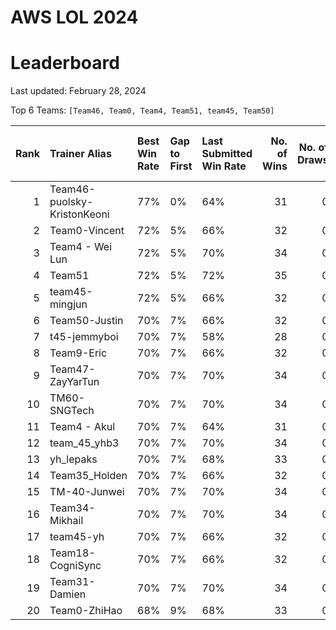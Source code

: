 # AWS LOL 2024

# Leaderboard

Last updated: February 28, 2024

Top 6 Teams: `[Team46, Team0, Team4, Team51, team45, Team50]`

|   Rank | Trainer Alias               | Best Win Rate   | Gap to First   | Last Submitted Win Rate   |   No. of Wins |   No. of Draws |   No. of Total Runs |
|-------:|:----------------------------|:----------------|:---------------|:--------------------------|--------------:|---------------:|--------------------:|
|      1 | Team46-puolsky-KristonKeoni | 77%             | 0%             | 64%                       |            31 |              0 |                  48 |
|      2 | Team0-Vincent               | 72%             | 5%             | 66%                       |            32 |              0 |                  48 |
|      3 | Team4 - Wei Lun             | 72%             | 5%             | 70%                       |            34 |              0 |                  48 |
|      4 | Team51                      | 72%             | 5%             | 72%                       |            35 |              0 |                  48 |
|      5 | team45-mingjun              | 72%             | 5%             | 66%                       |            32 |              0 |                  48 |
|      6 | Team50-Justin               | 70%             | 7%             | 66%                       |            32 |              0 |                  48 |
|      7 | t45-jemmyboi                | 70%             | 7%             | 58%                       |            28 |              0 |                  48 |
|      8 | Team9-Eric                  | 70%             | 7%             | 66%                       |            32 |              0 |                  48 |
|      9 | Team47-ZayYarTun            | 70%             | 7%             | 70%                       |            34 |              0 |                  48 |
|     10 | TM60-SNGTech                | 70%             | 7%             | 70%                       |            34 |              0 |                  48 |
|     11 | Team4 - Akul                | 70%             | 7%             | 64%                       |            31 |              0 |                  48 |
|     12 | team_45_yhb3                | 70%             | 7%             | 70%                       |            34 |              0 |                  48 |
|     13 | yh_lepaks                   | 70%             | 7%             | 68%                       |            33 |              0 |                  48 |
|     14 | Team35_Holden               | 70%             | 7%             | 66%                       |            32 |              0 |                  48 |
|     15 | TM-40-Junwei                | 70%             | 7%             | 70%                       |            34 |              0 |                  48 |
|     16 | Team34-Mikhail              | 70%             | 7%             | 70%                       |            34 |              0 |                  48 |
|     17 | team45-yh                   | 70%             | 7%             | 66%                       |            32 |              0 |                  48 |
|     18 | Team18-CogniSync            | 70%             | 7%             | 66%                       |            32 |              0 |                  48 |
|     19 | Team31-Damien               | 70%             | 7%             | 70%                       |            34 |              0 |                  48 |
|     20 | Team0-ZhiHao                | 68%             | 9%             | 68%                       |            33 |              0 |                  48 |